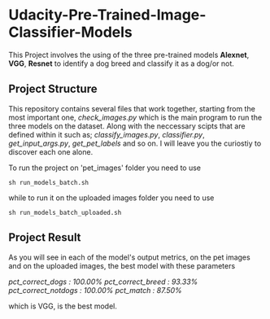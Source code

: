 # Udacity-Pre-Trained-Image-Classifier-Models
This Project involves the using of the three pre-trained models **Alexnet**, **VGG**, **Resnet** to identify a dog breed and classify it as a dog/or not.

## Project Structure
This repository contains several files that work together, starting from the most important one, *check_images.py* which is the main program to run the three models on the dataset.
Along with the neccessary scipts that are defined within it such as; *classify_images.py*, *classifier.py*, *get_input_args.py*, *get_pet_labels* and so on. I will leave you the curiostiy to discover each one alone.

To run the project on 'pet_images' folder you need to use 
```
sh run_models_batch.sh
```

while to run it on the uploaded images folder you need to use
```
sh run_models_batch_uploaded.sh
```

## Project Result
As you will see in each of the model's output metrics, on the pet images and on the uploaded images, the best model with these parameters

*pct_correct_dogs    : 100.00%*
*pct_correct_breed   : 93.33%*
*pct_correct_notdogs : 100.00%*
*pct_match           : 87.50%*

which is VGG, is the best model.
